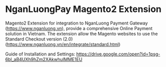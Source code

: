 # NganLuongPay Magento2 Extension

Magento2 Extension for integration to NganLuong Payment Gateway (https://www.nganluong.vn), provide a comprehensive Online Payment solution in Vietnam.
The extension allow the Magento websites to use the Standard Checkout version (2.0) (https://www.nganluong.vn/en/integrate/standard.html)

Guide of Installation and Settings: https://drive.google.com/open?id=1psg-6bl_aB4UXh9hZm2XAkwhuIMME1EU
